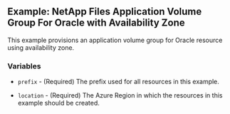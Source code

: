 ## Example: NetApp Files Application Volume Group For Oracle with Availability Zone

This example provisions an application volume group for Oracle resource using availability zone.

### Variables

* `prefix` - (Required) The prefix used for all resources in this example.

* `location` - (Required) The Azure Region in which the resources in this example should be created.
